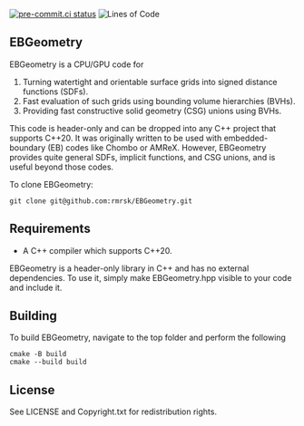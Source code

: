 [![pre-commit.ci status](https://results.pre-commit.ci/badge/github/EBGeometry/EBGeometry-dev/main.svg)](https://results.pre-commit.ci/latest/github/EBGeometry/EBGeometry-dev/main)
![Lines of Code](https://img.shields.io/endpoint?url=https://raw.githubusercontent.com/USERNAME/REPO/main/.github/badges/loc.json)

## EBGeometry

EBGeometry is a CPU/GPU code for

1. Turning watertight and orientable surface grids into signed distance functions (SDFs).
2. Fast evaluation of such grids using bounding volume hierarchies (BVHs).
3. Providing fast constructive solid geometry (CSG) unions using BVHs. 

This code is header-only and can be dropped into any C++ project that supports C++20.
It was originally written to be used with embedded-boundary (EB) codes like Chombo or AMReX.
However, EBGeometry provides quite general SDFs, implicit functions, and CSG unions, and is useful beyond those codes. 

To clone EBGeometry:

    git clone git@github.com:rmrsk/EBGeometry.git
	
## Requirements

* A C++ compiler which supports C++20.

EBGeometry is a header-only library in C++ and has no external dependencies.
To use it, simply make EBGeometry.hpp visible to your code and include it.	
	
## Building

To build EBGeometry, navigate to the top folder and perform the following

```
cmake -B build
cmake --build build
```

License
-------

See LICENSE and Copyright.txt for redistribution rights. 
